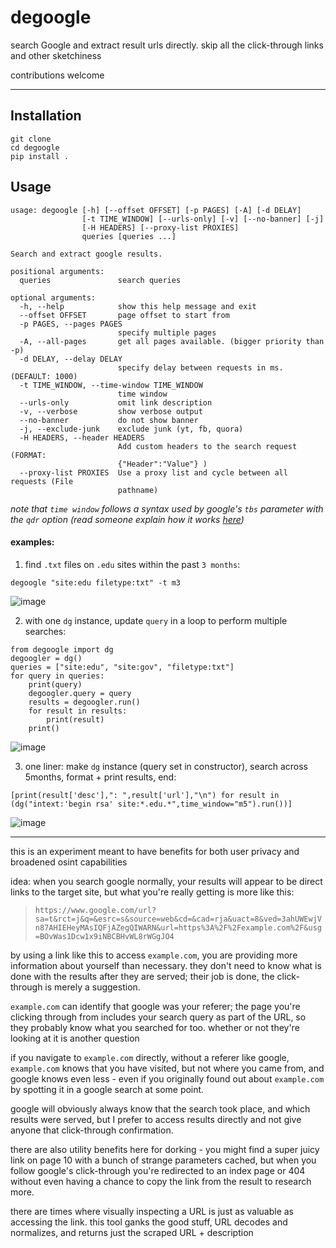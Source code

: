 # degoogle
search Google and extract result urls directly. skip all the click-through links and other sketchiness

contributions welcome

---
## Installation
```
git clone
cd degoogle
pip install .
```
## Usage
```
usage: degoogle [-h] [--offset OFFSET] [-p PAGES] [-A] [-d DELAY]
                [-t TIME_WINDOW] [--urls-only] [-v] [--no-banner] [-j]
                [-H HEADERS] [--proxy-list PROXIES]
                queries [queries ...]

Search and extract google results.

positional arguments:
  queries               search queries

optional arguments:
  -h, --help            show this help message and exit
  --offset OFFSET       page offset to start from
  -p PAGES, --pages PAGES
                        specify multiple pages
  -A, --all-pages       get all pages available. (bigger priority than -p)
  -d DELAY, --delay DELAY
                        specify delay between requests in ms. (DEFAULT: 1000)
  -t TIME_WINDOW, --time-window TIME_WINDOW
                        time window
  --urls-only           omit link description
  -v, --verbose         show verbose output
  --no-banner           do not show banner
  -j, --exclude-junk    exclude junk (yt, fb, quora)
  -H HEADERS, --header HEADERS
                        Add custom headers to the search request (FORMAT:
                        {"Header":"Value"} )
  --proxy-list PROXIES  Use a proxy list and cycle between all requests (File
                        pathname)
```

*note that `time window` follows a syntax used by google's `tbs` parameter with the `qdr` option (read someone explain how it works [here](https://support.google.com/websearch/thread/7860817?hl=en&msgid=7865083))*

#### examples:
1. find `.txt` files on `.edu` sites within the past `3 months`:

`degoogle "site:edu filetype:txt" -t m3`

![image](https://user-images.githubusercontent.com/47490856/86186391-f69e7880-bb06-11ea-8006-b21a54819beb.png)

2. with one `dg` instance, update `query` in a loop to perform multiple searches:

```
from degoogle import dg
degoogler = dg()
queries = ["site:edu", "site:gov", "filetype:txt"]
for query in queries:
	print(query)
	degoogler.query = query
	results = degoogler.run()
	for result in results:
		print(result)
	print()
```

![image](https://user-images.githubusercontent.com/47490856/86186801-ffdc1500-bb07-11ea-8c64-b539ed4a0579.png)

3. one liner: make `dg` instance (query set in constructor), search across 5months, format + print results, end:

`[print(result['desc'],": ",result['url'],"\n") for result in (dg("intext:'begin rsa' site:*.edu.*",time_window="m5").run())]`

![image](https://user-images.githubusercontent.com/47490856/86186862-30bc4a00-bb08-11ea-9a40-d8b3f96fe387.png)

---


this is an experiment meant to have benefits for both user privacy and broadened osint capabilities

idea: when you search google normally, your results will appear to be direct links to the target site, but what you're really getting is more like this:

> `https://www.google.com/url?sa=t&rct=j&q=&esrc=s&source=web&cd=&cad=rja&uact=8&ved=3ahUWEwjVn87AHIEHeyMAsIQFjAZegQIWARN&url=https%3A%2F%2Fexample.com%2F&usg=BOvWas1Dcw1x9iNBCBHvWL8rWGgJO4`

by using a link like this to access `example.com`, you are providing more information about yourself than necessary. they don't need to know what is done with the results after they are served; their job is done, the click-through is merely a suggestion.

`example.com` can identify that google was your referer; the page you're clicking through from includes your search query as part of the URL, so they probably know what you searched for too. whether or not they're looking at it is another question

if you navigate to `example.com` directly, without a referer like google, `example.com` knows that you have visited, but not where you came from, and google knows even less - even if you originally found out about `example.com` by spotting it in a google search at some point.

google will obviously always know that the search took place, and which results were served, but I prefer to access results directly and not give anyone that click-through confirmation.

there are also utility benefits here for dorking - you might find a super juicy link on page 10 with a bunch of strange parameters cached, but when you follow google's click-through you're redirected to an index page or 404 without even having a chance to copy the link from the result to research more.

there are times where visually inspecting a URL is just as valuable as accessing the link. this tool ganks the good stuff, URL decodes and normalizes, and returns just the scraped URL + description
